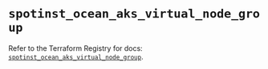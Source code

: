 # `spotinst_ocean_aks_virtual_node_group`

Refer to the Terraform Registry for docs: [`spotinst_ocean_aks_virtual_node_group`](https://registry.terraform.io/providers/spotinst/spotinst/1.171.1/docs/resources/ocean_aks_virtual_node_group).
